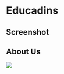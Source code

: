 # Educadins

## Screenshot

## About Us
<img src ="https://github.com/piyush6028/Educadins/assets/143264181/65660e04-a59d-4c76-ae12-02a0a8146bb4">
